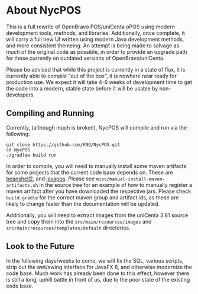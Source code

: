 # About NycPOS
This is a full rewrite of OpenBravo POS/uniCenta oPOS using modern development
tools, methods, and libraries. Additionally, once complete, it will carry a
full new UI written using modern Java development methods, and more consistent
themeing. An attempt is being made to salvage as much of the original code as
possible, in order to provide an upgrade path for those currently on outdated
versions of OpenBravo/uniCenta.

Please be advised that while this project is currently in a state of flux, it
is currently able to compile "out of the box", it is nowhere near ready for
production use. We expect it will take 4-6 weeks of development time to get the
code into a modern, stable state before it will be usable by non-developers.

## Compiling and Running

Currently, (although much is broken), NycPOS will compile and run via the
following:

    git clone https://github.com/KNQ/NycPOS.git
    cd NycPOS
    ./gradlew build run

In order to compile, you will need to manually install some maven artifacts for
some projects that the current code base depends on. These are
[beanshell2](https://code.google.com/p/beanshell2/), and
[javapos](http://www.javapos.com/). Please see
`misc/manual-install-maven-artifacts.sh` in the source tree for an example of
how to manually register a maven artifact after you have downloaded the
respective jars. Please check `build.gradle` for the correct maven group and
artifact ids, as these are likely to change faster than the documentation will
be updated.

Additionally, you will need to extract images from the uniCenta 3.81 source
tree and copy them into the `src/main/resources/images` and
`src/main/resources/templates/default` directories.

## Look to the Future

In the following days/weeks to come, we will fix the SQL, various scripts,
strip out the awt/swing interface for JavaFX 8, and otherwise modernize the
code base. Much work has already been done to this effect, however there is
still a long, uphill battle in front of us, due to the poor state of the
existing code base.
